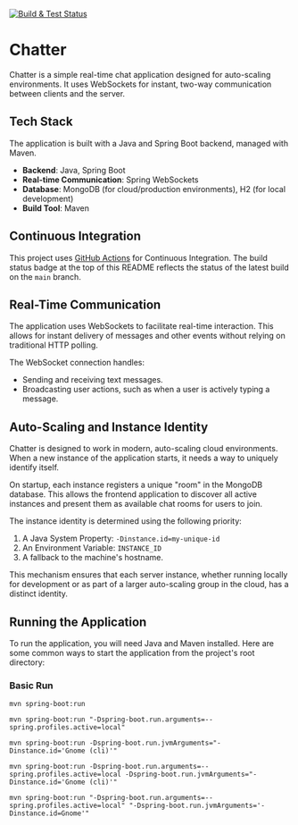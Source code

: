 [![Build & Test Status](https://github.com/TonyKennah/Chatter/actions/workflows/maven.yml/badge.svg)](https://github.com/TonyKennah/Chatter/actions/workflows/maven.yml)

# Chatter

Chatter is a simple real-time chat application designed for auto-scaling environments. It uses WebSockets for instant, two-way communication between clients and the server.

## Tech Stack

The application is built with a Java and Spring Boot backend, managed with Maven.

*   **Backend**: Java, Spring Boot
*   **Real-time Communication**: Spring WebSockets
*   **Database**: MongoDB (for cloud/production environments), H2 (for local development)
*   **Build Tool**: Maven

## Continuous Integration

This project uses [GitHub Actions](https://github.com/TonyKennah/Chatter/actions) for Continuous Integration. The build status badge at the top of this README reflects the status of the latest build on the `main` branch.

## Real-Time Communication

The application uses WebSockets to facilitate real-time interaction. This allows for instant delivery of messages and other events without relying on traditional HTTP polling.

The WebSocket connection handles:
*   Sending and receiving text messages.
*   Broadcasting user actions, such as when a user is actively typing a message.

## Auto-Scaling and Instance Identity

Chatter is designed to work in modern, auto-scaling cloud environments. When a new instance of the application starts, it needs a way to uniquely identify itself.

On startup, each instance registers a unique "room" in the MongoDB database. This allows the frontend application to discover all active instances and present them as available chat rooms for users to join.

The instance identity is determined using the following priority:
1.  A Java System Property: `-Dinstance.id=my-unique-id`
2.  An Environment Variable: `INSTANCE_ID`
3.  A fallback to the machine's hostname.

This mechanism ensures that each server instance, whether running locally for development or as part of a larger auto-scaling group in the cloud, has a distinct identity.

## Running the Application

To run the application, you will need Java and Maven installed. Here are some common ways to start the application from the project's root directory:

### Basic Run
```shell
mvn spring-boot:run
```


```shell
mvn spring-boot:run "-Dspring-boot.run.arguments=--spring.profiles.active=local"
```

```shell
mvn spring-boot:run -Dspring-boot.run.jvmArguments="-Dinstance.id='Gnome (cli)'"
```

```shell
mvn spring-boot:run -Dspring-boot.run.arguments=--spring.profiles.active=local -Dspring-boot.run.jvmArguments="-Dinstance.id='Gnome (cli)'"
```

```shell
mvn spring-boot:run "-Dspring-boot.run.arguments=--spring.profiles.active=local" "-Dspring-boot.run.jvmArguments='-Dinstance.id=Gnome'"
```